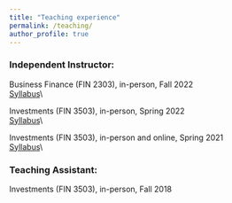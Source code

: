 ```yaml
---
title: "Teaching experience"
permalink: /teaching/
author_profile: true
---
```


### Independent Instructor:
Business Finance (FIN 2303), in-person, Fall 2022\
[Syllabus](http://minnazhang2018.github.io/files/Syllabus_FA22.pdf)\

Investments (FIN 3503), in-person, Spring 2022\
[Syllabus](http://minnazhang2018.github.io/files/Syllabus_SP22.pdf)\

Investments (FIN 3503), in-person and online, Spring 2021\
[Syllabus](http://minnazhang2018.github.io/files/Syllabus_SP21.pdf)\

### Teaching Assistant: 
Investments (FIN 3503), in-person, Fall 2018
